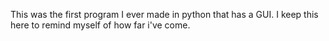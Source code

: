 This was the first program I ever made in python that has a GUI. I keep this here to remind myself of how far i've come.

